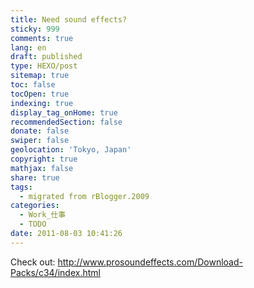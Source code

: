 ```yaml
---
title: Need sound effects?
sticky: 999
comments: true
lang: en
draft: published
type: HEXO/post
sitemap: true
toc: false
tocOpen: true
indexing: true
display_tag_onHome: true
recommendedSection: false
donate: false
swiper: false
geolocation: 'Tokyo, Japan'
copyright: true
mathjax: false
share: true
tags:
  - migrated from rBlogger.2009
categories:
  - Work_仕事
  - TODO
date: 2011-08-03 10:41:26
---
```


 Check out: http://www.prosoundeffects.com/Download-Packs/c34/index.html